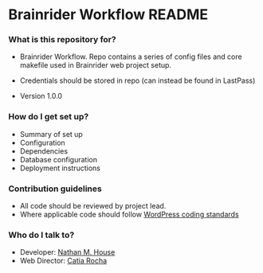 # Brainrider Workflow README #

### What is this repository for? ###

* Brainrider Workflow. Repo contains a series of config files and core makefile used in Brainrider web project setup. 
* Credentials should be stored in repo (can instead be found in LastPass)

* Version 1.0.0

### How do I get set up? ###

* Summary of set up
* Configuration
* Dependencies
* Database configuration
* Deployment instructions

### Contribution guidelines ###

* All code should be reviewed by project lead.
* Where applicable code should follow [WordPress coding standards](https://make.wordpress.org/core/handbook/best-practices/coding-standards/)

### Who do I talk to? ###

* Developer: [Nathan M. House](mailto:nathan.house@brainrider.com)
* Web Director: [Catia Rocha](mailto:catia.rocha@brainrider.com)

